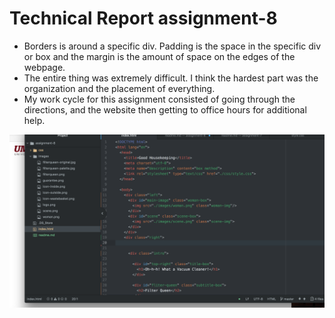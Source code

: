 # Technical Report assignment-8
* Borders is around a specific div. Padding is the space in the specific div or box and the margin is the amount of space on the edges of the webpage.
* The entire thing was extremely difficult. I think the hardest part was the organization and the placement of everything.
* My work cycle for this assignment consisted of going through the directions, and the website then getting to office hours for additional help.

![Screenshot](./images/screenshot.png)
